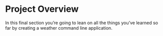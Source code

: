 # Project Overview

In this final section you’re going to lean on all the things you’ve learned so far by creating a weather command line application.